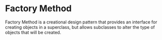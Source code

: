 # Factory Method
Factory Method is a creational design pattern that provides an interface for creating objects in a superclass, 
but allows subclasses to alter the type of objects that will be created.